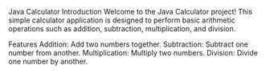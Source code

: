 Java Calculator
Introduction
Welcome to the Java Calculator project! This simple calculator application is designed to perform basic arithmetic operations such as addition, subtraction, multiplication, and division.

Features
Addition: Add two numbers together.
Subtraction: Subtract one number from another.
Multiplication: Multiply two numbers.
Division: Divide one number by another.
